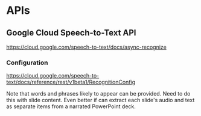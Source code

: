 # APIs

## Google Cloud Speech-to-Text API

<https://cloud.google.com/speech-to-text/docs/async-recognize>

### Configuration

<https://cloud.google.com/speech-to-text/docs/reference/rest/v1beta1/RecognitionConfig>

Note that words and phrases likely to appear can be provided.  Need to do this with slide content. Even better if can extract each slide's audio and text as separate items from a narrated PowerPoint deck.